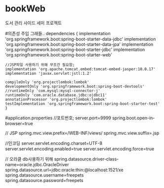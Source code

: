 # bookWeb
 도서 관리 사이드 세미 프로젝트



#의존성 주입 그래들..
	dependencies {
 	implementation 'org.springframework.boot:spring-boot-starter-data-jdbc'
 	implementation 'org.springframework.boot:spring-boot-starter-data-jpa'
 	implementation 'org.springframework.boot:spring-boot-starter-jdbc'
 	implementation 'org.springframework.boot:spring-boot-starter-web'
 	
 	//JSP파일 사용하기 위해 무조건 필요함;
 	implementation 'org.apache.tomcat.embed:tomcat-embed-jasper:10.0.17'
 	implementation 'javax.servlet:jstl:1.2'
 	
 	compileOnly 'org.projectlombok:lombok'
 	developmentOnly 'org.springframework.boot:spring-boot-devtools'
 	//runtimeOnly 'com.mysql:mysql-connector-j'
 	runtimeOnly 'com.oracle.database.jdbc:ojdbc11'
 	annotationProcessor 'org.projectlombok:lombok'
 	testImplementation 'org.springframework.boot:spring-boot-starter-test'
	}



#application.properties
//포트번호;
server.port=9999
spring.boot.open-in-browser=true

// JSP
spring.mvc.view.prefix=/WEB-INF/views/
spring.mvc.view.suffix=.jsp

//인코딩
server.servlet.encoding.charset=UTF-8
server.servlet.encoding.enabled=true
server.servlet.encoding.force=true

// 오라클 db사용하기 위해
spring.datasource.driver-class-name=oracle.jdbc.OracleDriver
spring.datasource.url=jdbc:oracle:thin:@localhost:1521/xe
spring.datasource.username=freepets
spring.datasource.password=freepets

